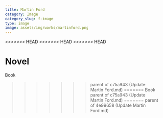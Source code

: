 ```yaml
---
title: Martin Ford
category: Image
category_slug: f-image
type: image
image: assets/img/works/martinford.png
---
```

<<<<<<< HEAD
<<<<<<< HEAD
<<<<<<< HEAD

Novel
=======
Book
>>>>>>> parent of c75a943 (Update Martin Ford.md)
=======
Book
>>>>>>> parent of c75a943 (Update Martin Ford.md)
=======
>>>>>>> parent of 4e99658 (Update Martin Ford.md)
